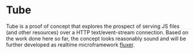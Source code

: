 # Tube

Tube is a proof of concept that explores the prospect of serving JS files (and other resources) over a HTTP text/event-stream connection.  Based on the work done here so far, the concept looks reasonably sound and will be further developed as realtime microframework [fluxer](https://github.com/DamonOehlman/fluxer).

